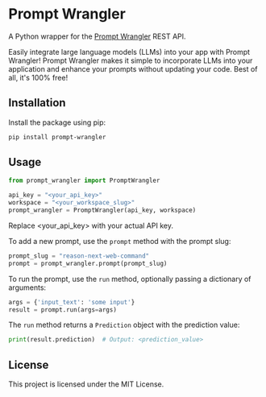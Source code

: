 # Prompt Wrangler

A Python wrapper for the [Prompt Wrangler](https://prompt-wrangler.com/) REST API.

Easily integrate large language models (LLMs) into your app with Prompt Wrangler! Prompt Wrangler makes it simple to incorporate LLMs into your application and enhance your prompts without updating your code. Best of all, it's 100% free!

## Installation

Install the package using pip:

```bash
pip install prompt-wrangler
```

## Usage

```python
from prompt_wrangler import PromptWrangler

api_key = "<your_api_key>"
workspace = "<your_workspace_slug>"
prompt_wrangler = PromptWrangler(api_key, workspace)
```

Replace <your_api_key> with your actual API key.

To add a new prompt, use the `prompt` method with the prompt slug:

```python
prompt_slug = "reason-next-web-command"
prompt = prompt_wrangler.prompt(prompt_slug)
```

To run the prompt, use the `run` method, optionally passing a dictionary of arguments:

```python
args = {'input_text': 'some input'}
result = prompt.run(args=args)
```

The `run` method returns a `Prediction` object with the prediction value:

```python
print(result.prediction)  # Output: <prediction_value>
```

## License

This project is licensed under the MIT License.
